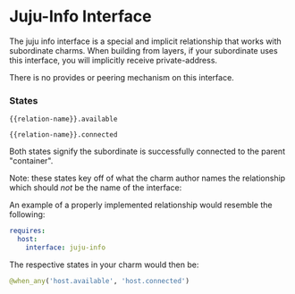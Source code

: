 # Juju-Info Interface

The juju info interface is a special and implicit relationship that works with
subordinate charms. When building from layers, if your subordinate uses this
interface, you will implicitly receive private-address.

There is no provides or peering mechanism on this interface.


### States

`{{relation-name}}.available`

`{{relation-name}}.connected`

Both states signify the subordinate is successfully connected to the parent
"container".

Note: these states key off of what the charm author names the relationship
which should *not* be the name of the interface:

An example of a properly implemented relationship would resemble the following:


```yaml
requires:
  host:
    interface: juju-info
```

The respective states in your charm would then be:

```python
@when_any('host.available', 'host.connected')
```

